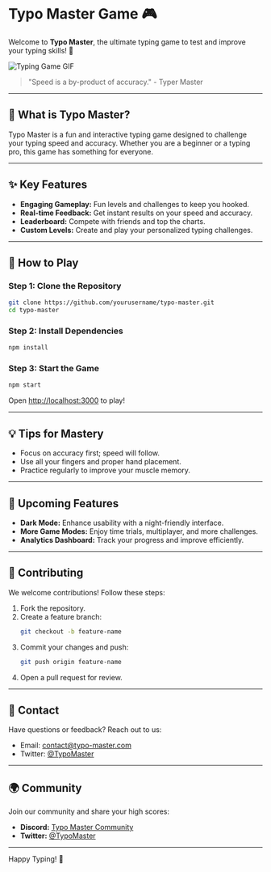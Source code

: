 # Typo Master Game 🎮

Welcome to **Typo Master**, the ultimate typing game to test and improve your typing skills! 🚀

![Typing Game GIF](https://example.com/typo-master-gif.gif)

> "Speed is a by-product of accuracy." - Typer Master

---

## 🧐 What is Typo Master?

Typo Master is a fun and interactive typing game designed to challenge your typing speed and accuracy. Whether you are a beginner or a typing pro, this game has something for everyone.

---

## ✨ Key Features

- **Engaging Gameplay:** Fun levels and challenges to keep you hooked.
- **Real-time Feedback:** Get instant results on your speed and accuracy.
- **Leaderboard:** Compete with friends and top the charts.
- **Custom Levels:** Create and play your personalized typing challenges.

---

## 🚀 How to Play

### Step 1: Clone the Repository
```bash
git clone https://github.com/yourusername/typo-master.git
cd typo-master
```

### Step 2: Install Dependencies
```bash
npm install
```

### Step 3: Start the Game
```bash
npm start
```
Open [http://localhost:3000](http://localhost:3000) to play!

---

## 💡 Tips for Mastery

- Focus on accuracy first; speed will follow.
- Use all your fingers and proper hand placement.
- Practice regularly to improve your muscle memory.

---

## 🌟 Upcoming Features

- **Dark Mode:** Enhance usability with a night-friendly interface.
- **More Game Modes:** Enjoy time trials, multiplayer, and more challenges.
- **Analytics Dashboard:** Track your progress and improve efficiently.

---

## 🤝 Contributing

We welcome contributions! Follow these steps:

1. Fork the repository.
2. Create a feature branch:
   ```bash
   git checkout -b feature-name
   ```
3. Commit your changes and push:
   ```bash
   git push origin feature-name
   ```
4. Open a pull request for review.

---

## 📧 Contact

Have questions or feedback? Reach out to us:

- Email: [contact@typo-master.com](mailto:contact@typo-master.com)
- Twitter: [@TypoMaster](https://twitter.com/TypoMaster)

---

## 🌍 Community

Join our community and share your high scores:

- **Discord:** [Typo Master Community](https://discord.gg/example)
- **Twitter:** [@TypoMaster](https://twitter.com/TypoMaster)

---

Happy Typing! 🖤
